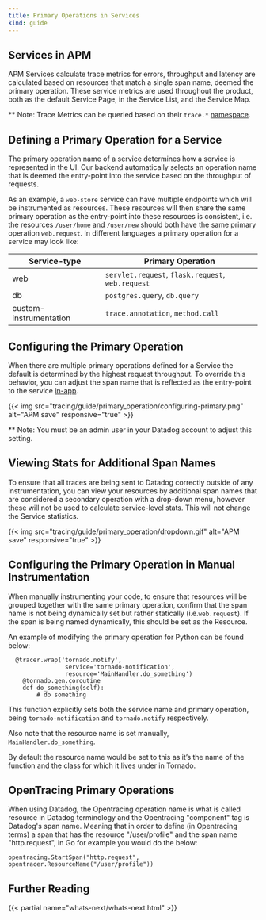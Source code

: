 ```yaml
---
title: Primary Operations in Services
kind: guide
---
```


## Services in APM

APM Services calculate trace metrics for errors, throughput and latency are calculated based on resources that match a single span name, deemed the primary operation. These service metrics are used throughout the product, both as the default Service Page, in the Service List, and the Service Map. 

** Note: Trace Metrics can be queried based on their `trace.*` [namespace][1]. 

## Defining a Primary Operation for a Service

The primary operation name of a service determines how a service is represented in the UI. Our backend automatically selects an operation name that is deemed the entry-point into the service based on the throughput of requests. 

As an example, a `web-store` service can have multiple endpoints which will be instrumented as resources. These resources will then share the same primary operation  as the entry-point into these resources is consistent, i.e. the resources `/user/home` and `/user/new` should both have the same primary operation `web.request`. In different languages a primary operation for a service may look like:

| Service-type | Primary Operation |
|------------------------|---------------------------------------------------|
| web | `servlet.request`, `flask.request`, `web.request` |
| db | `postgres.query`, `db.query` |
| custom-instrumentation | `trace.annotation`, `method.call` |

## Configuring the Primary Operation

When there are multiple primary operations defined for a Service the default is determined by the highest request throughput. To override this behavior, you can adjust the span name that is reflected as the entry-point to the service [in-app][2].

{{< img src="tracing/guide/primary_operation/configuring-primary.png" alt="APM save" responsive="true" >}}

** Note: You must be an admin user in your Datadog account to  adjust this setting.

## Viewing Stats for Additional Span Names

To ensure that all traces are being sent to Datadog correctly outside of any instrumentation, you can view your resources by additional span names that are considered a secondary operation with a drop-down menu, however these will not be used to calculate service-level stats. This will not change the Service statistics.

{{< img src="tracing/guide/primary_operation/dropdown.gif" alt="APM save" responsive="true" >}}

## Configuring the Primary Operation in Manual Instrumentation

When manually instrumenting your code, to ensure that resources will be grouped together with the same primary operation, confirm that the span name is not being dynamically set but rather statically (i.e.`web.request`). If the span is being named dynamically, this should be set as the Resource.

An example of modifying the primary operation for Python can be found below:

```
  @tracer.wrap('tornado.notify', 
                service='tornado-notification', 
                resource='MainHandler.do_something')
    @tornado.gen.coroutine
    def do_something(self):
        # do something
```

This function explicitly sets both the service name and primary operation, being `tornado-notification` and `tornado.notify` respectively.

Also note that the resource name is set manually, `MainHandler.do_something`.

By default the resource name would be set to this as it’s the name of the function and the class for which it lives under in Tornado.

## OpenTracing Primary Operations

When using Datadog, the Opentracing operation name is what is called resource in Datadog terminology and the Opentracing "component" tag is Datadog's span name. Meaning that in order to define (in Opentracing terms) a span that has the resource "/user/profile" and the span name "http.request", in Go for example you would do the below:

```
opentracing.StartSpan("http.request", opentracer.ResourceName("/user/profile"))
```

## Further Reading

{{< partial name="whats-next/whats-next.html" >}}


[1]: /tracing/getting_further/metrics_namespace/
[2]: https://app.datadoghq.com/apm/settings

